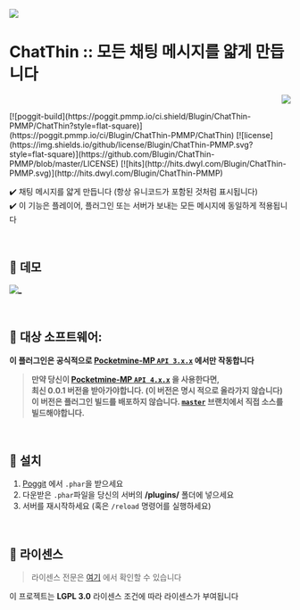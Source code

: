 <a align="center"><img src="https://i.ibb.co/YpK1m9p/Chat-Thin-logo.png"></a>  
# ChatThin :: 모든 채팅 메시지를 얇게 만듭니다  
<p align="right">  
  <a href="https://github.com/Blugin/ChatThin-PMMP/blob/stable/README.md">  
    <img src="https://img.shields.io/static/v1?label=read%20in&message=English&color=success">
  </a>  
</p>  
[![poggit-build](https://poggit.pmmp.io/ci.shield/Blugin/ChatThin-PMMP/ChatThin?style=flat-square)](https://poggit.pmmp.io/ci/Blugin/ChatThin-PMMP/ChatThin)
[![license](https://img.shields.io/github/license/Blugin/ChatThin-PMMP.svg?style=flat-square)](https://github.com/Blugin/ChatThin-PMMP/blob/master/LICENSE)
[![hits](http://hits.dwyl.com/Blugin/ChatThin-PMMP.svg)](http://hits.dwyl.com/Blugin/ChatThin-PMMP)
  
✔️ 채팅 메시지를 얇게 만듭니다 (항상 유니코드가 포함된 것처럼 표시됩니다)  
✔️ 이 기능은 플레이어, 플러그인 또는 서버가 보내는 모든 메시지에 동일하게 적용됩니다  
   
<br> 
  
## :space_invader: 데모  
 [![_](https://i.ibb.co/x7qKRgf/Chat-Thin-demo.gif)](https://cdn.knightlab.com/libs/juxtapose/latest/embed/index.html?uid=6e028776-e173-11ea-bf88-a15b6c7adf9a)  
  
<br>  
  
## :file_folder: 대상 소프트웨어: 
**이 플러그인은 공식적으로 [Pocketmine-MP `API 3.x.x`](https://github.com/pmmp/PocketMine-MP/tree/stable) 에서만 작동합니다**
> **만약 당신이 [**Pocketmine-MP** `API 4.x.x`](https://github.com/pmmp/PocketMine-MP/tree/master) 을 사용한다면,**  
> **최신 0.0.1 버전을 받아가야합니다. (이 버전은 명시 적으로 올라가지 않습니다)**  
> **이 버전은 플러그인 빌드를 배포하지 않습니다. [`master`](https://github.com/Blugin/ChatThin-PMMP/tree/master) 브랜치에서 직접 소스를 빌드해야합니다.**
  
<br>  
  
## :wrench: 설치
1) [Poggit](https://poggit.pmmp.io/ci/Blugin/ChatThin-PMMP/ChatThin) 에서 `.phar`을  받으세요  
2) 다운받은 `.phar`파일을 당신의 서버의 **/plugins/** 폴더에 넣으세요  
3) 서버를 재시작하세요 (혹은 `/reload` 명령어를 실행하세요)  
  
<br>  
  
## :memo: 라이센스 
> 라이센스 전문은 [여기](https://github.com/Blugin/ChatThin-PMMP/blob/stable/LICENSE) 에서 확인할 수 있습니다  
  
이 프로젝트는 **LGPL 3.0** 라이센스 조건에 따라 라이센스가 부여됩니다